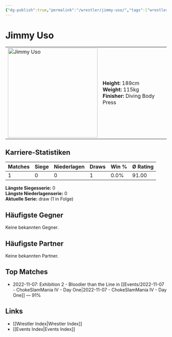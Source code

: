 ```yaml
---
{"dg-publish":true,"permalink":"/wrestler/jimmy-uso/","tags":["wrestler"],"noteIcon":"","created":"2025-08-11T09:33:19.391+02:00"}
---
```



# Jimmy Uso

<table>
<tr>
<td><img src="Jimmy Uso.png" width="280" alt="Jimmy Uso"></td>
<td>
<b>Height:</b> 189cm<br>
<b>Weight:</b> 115kg<br>
<b>Finisher:</b> Diving Body Press<br>
</td>
</tr>
</table>

## Karriere-Statistiken

| Matches | Siege | Niederlagen | Draws | Win % | Ø Rating |
|---------|-------|-------------|-------|-------|-----------|
| 1 | 0 | 0 | 1 | 0.0% | 91.00 |

**Längste Siegesserie:** 0<br>**Längste Niederlagenserie:** 0<br>**Aktuelle Serie:** draw (1 in Folge)


## Häufigste Gegner
Keine bekannten Gegner.

## Häufigste Partner
Keine bekannten Partner.

## Top Matches
- 2022-11-07: Exhibition 2 - Bloodier than the Line in [[Events/2022-11-07 - ChokeSlamMania IV - Day One\|2022-11-07 - ChokeSlamMania IV - Day One]] — 91%

## Links
- [[Wrestler Index\|Wrestler Index]]
- [[Events Index\|Events Index]]
